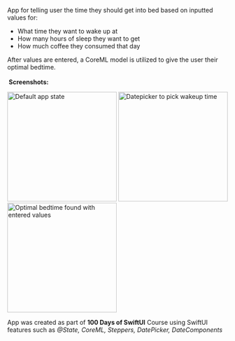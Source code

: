 App for telling user the time they should get into bed based on inputted values for:
- What time they want to wake up at
- How many hours of sleep they want to get
- How much coffee they consumed that day

After values are entered, a CoreML model is utilized to give the user their optimal bedtime.
<br/><br/>
** Screenshots:**
<p float="left">
  <img alt="Default app state" src="https://github.com/anthonycandelino/BetterRest/assets/32252982/690cbcb6-6c1c-492b-9b42-7962d812b979" width="250" />
  <img alt="Datepicker to pick wakeup time" src="https://github.com/anthonycandelino/BetterRest/assets/32252982/5948f7d5-b1fb-4fa3-80bc-cd81ee641eaf" width="250" />
  <img alt="Optimal bedtime found with entered values" src="https://github.com/anthonycandelino/BetterRest/assets/32252982/d8e94407-73f7-49f9-82f5-c103cbb71cbe" width="250" />
</p>

App was created as part of **100 Days of SwiftUI** Course using SwiftUI features such as _@State, CoreML, Steppers, DatePicker, DateComponents_

